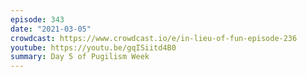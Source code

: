 ```yaml
---
episode: 343
date: "2021-03-05"
crowdcast: https://www.crowdcast.io/e/in-lieu-of-fun-episode-236
youtube: https://youtu.be/gqISiitd4B0
summary: Day 5 of Pugilism Week
---
```

